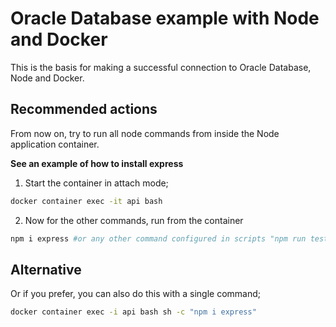 # Oracle Database example with Node and Docker

This is the basis for making a successful connection to Oracle Database, Node and Docker.

## Recommended actions

From now on, try to run all node commands from inside the Node application container.

**See an example of how to install express**

1. Start the container in attach mode;

```bash
docker container exec -it api bash
```

2. Now for the other commands, run from the container

```bash
npm i express #or any other command configured in scripts "npm run test"
```

## Alternative

Or if you prefer, you can also do this with a single command;

```bash
docker container exec -i api bash sh -c "npm i express"
```
